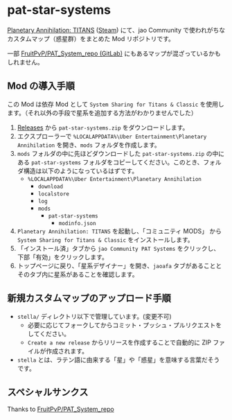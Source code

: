 # pat-star-systems

[Planetary Annihilation: TITANS](https://planetaryannihilation.com) ([Steam](https://store.steampowered.com/app/386070/)) にて、jao Community で使われがちなカスタムマップ（惑星群）をまとめた Mod リポジトリです。

一部 [FruitPvP/PAT_System_repo (GitLab)](https://gitlab.com/FruitPvP/PAT_System_repo) にもあるマップが混ざっているかもしれません。

## Mod の導入手順

この Mod は依存 Mod として `System Sharing for Titans & Classic` を使用します。（それ以外の手段で星系を追加する方法がわかりませんでした）

1. [Releases](https://github.com/jaoafa/pat-star-systems/releases) から `pat-star-systems.zip` をダウンロードします。
2. エクスプローラーで `%LOCALAPPDATA%\Uber Entertainment\Planetary Annihilation` を開き、`mods` フォルダを作成します。
3. `mods` フォルダの中に先ほどダウンロードした `pat-star-systems.zip` の中にある `pat-star-systems` フォルダをコピーしてください。このとき、フォルダ構造は以下のようになっているはずです。
   - `%LOCALAPPDATA%\Uber Entertainment\Planetary Annihilation`
     - `download`
     - `localstore`
     - `log`
     - `mods`
       - `pat-star-systems`
         - `modinfo.json`
4. `Planetary Annihilation: TITANS` を起動し、「コミュニティ MODS」 から `System Sharing for Titans & Classic` をインストールします。
5. 「インストール済」タブから `jao Community PAT Systems` をクリックし、下部「有効」をクリックします。
6. トップページに戻り、「星系デザイナー」を開き、`jaoafa` タブがあることとそのタブ内に星系があることを確認します。

## 新規カスタムマップのアップロード手順

- `stella/` ディレクトリ以下で管理しています。(変更不可)
  - 必要に応じてフォークしてからコミット・プッシュ・プルリクエストをしてください。
  - `Create a new release` からリリースを作成することで自動的に ZIP ファイルが作成されます。
- `stella` とは、ラテン語に由来する「星」や「惑星」を意味する言葉だそうです。

## スペシャルサンクス

Thanks to [FruitPvP/PAT_System_repo](https://gitlab.com/FruitPvP/PAT_System_repo)
